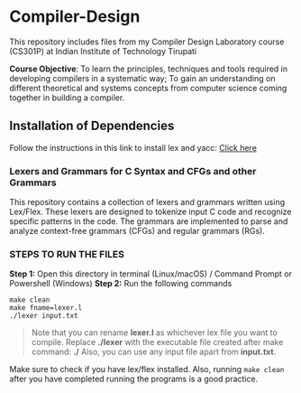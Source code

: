 # Compiler-Design

This repository includes files from my Compiler Design Laboratory course (CS301P) at Indian Institute of Technology Tirupati

**Course Objective**: To learn the principles, techniques and tools required in developing compilers in a systematic way; To gain an understanding on different theoretical and systems concepts from computer science coming together in building a compiler.

## Installation of Dependencies
Follow the instructions in this link to install lex and yacc: [Click here](https://faculty.ksu.edu.sa/sites/default/files/lex_and_yacc_installation.pdf)

### Lexers and Grammars for C Syntax and CFGs and other Grammars
This repository contains a collection of lexers and grammars written using Lex/Flex. These lexers are designed to tokenize input C code and recognize specific patterns in the code. The grammars are implemented to parse and analyze context-free grammars (CFGs) and regular grammars (RGs).


### STEPS TO RUN THE FILES

**Step 1:** Open this directory in terminal (Linux/macOS) / Command Prompt or Powershell (Windows)
**Step 2:** Run the following commands

```
make clean
make fname=lexer.l
./lexer input.txt
```

> Note that you can rename **lexer.l** as whichever lex file you want to compile.
> Replace **./lexer** with the executable file created after make command: **./<filename>**
> Also, you can use any input file apart from **input.txt**.


Make sure to check if you have lex/flex installed. Also, running `make clean` after you have completed running the programs is a good practice. 

